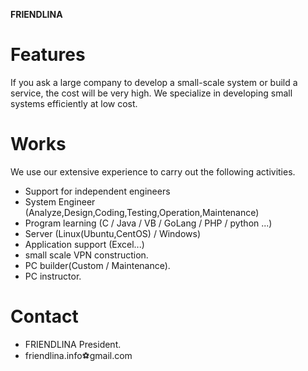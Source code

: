 **FRIENDLINA**

# Features
If you ask a large company to develop a small-scale system or build a service, the cost will be very high.
We specialize in developing small systems efficiently at low cost.
 
# Works
We use our extensive experience to carry out the following activities.
* Support for independent engineers
* System Engineer (Analyze,Design,Coding,Testing,Operation,Maintenance)
* Program learning (C / Java / VB / GoLang / PHP / python ...)
* Server (Linux(Ubuntu,CentOS) / Windows)
* Application support (Excel...)
* small scale VPN construction.
* PC builder(Custom / Maintenance).
* PC instructor.

# Contact
* FRIENDLINA President.
* friendlina.info⚽gmail.com
